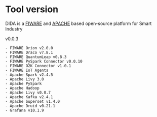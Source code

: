 # Tool version

DIDA is a [FIWARE](https://www.fiware.org/catalogue/) and [APACHE](https://projects.apache.org/projects.html) based open-source platform for Smart Industry 

v0.0.3
	
	- FIWARE Orion v2.0.0
	- FIWARE Draco v7.8.1
 	- FIWARE QuantumLeap v0.8.3
  	- FIWARE PySpark Connector v0.0.10
   	- FIWARE O2K Connector v1.0.1
	- FIWARE IoT Agents
	- Apache Spark v2.4.5
 	- Apache Livy 3.0
 	- Apache PySpark
	- Apache Hadoop 
	- Apache Livy v0.0.7
	- Apache Kafka v2.4.1
 	- Apache Superset v1.4.0
  	- Apache Druid v0.21.1
	- Grafana v10.1.9


